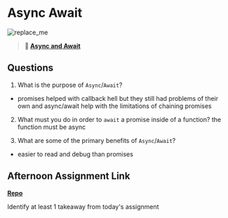 # Async Await

![replace_me](https://codeworks.blob.core.windows.net/public/assets/img/illustrations/placeholder.svg)

> **📖 [Async and Await](https://codeworksacademy.com/fs-student-guide/resources/wk4/03-Async-Await)**

## Questions

1. What is the purpose of `Async`/`Await`?
- promises helped with callback hell but they still had problems of their own and async/await help with the limitations of chaining promises

2. What must you do in order to  `await` a promise inside of a function?
the function must be async

3. What are some of the primary benefits of `Async`/`Await`?
- easier to read and debug than promises
## Afternoon Assignment Link

**[Repo](https://daniel-le97.github.io/pokemon-api/)**

Identify at least 1 takeaway from today's assignment
